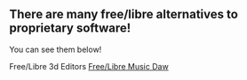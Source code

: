 ## There are many free/libre alternatives to proprietary software!
You can see them below!

Free/Libre 3d Editors
[Free/Libre Music Daw](/free/daw/daw.md)
